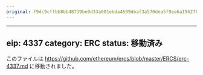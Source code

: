 ```yaml
---
original: f9dc9cffbb8bb48739be9d33a001ebda4699dbaf3a570dea5f9ea6a19627be2a
---
```


---
eip: 4337
category: ERC
status: 移動済み
---

このファイルは https://github.com/ethereum/ercs/blob/master/ERCS/erc-4337.md に移動されました。